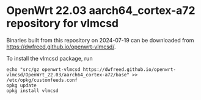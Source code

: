 OpenWrt 22.03 aarch64_cortex-a72 repository for vlmcsd
========

Binaries built from this repository on 2024-07-19 can be downloaded from <https://dwfreed.github.io/openwrt-vlmcsd/>.

To install the vlmcsd package, run

```
echo "src/gz openwrt-vlmcsd https://dwfreed.github.io/openwrt-vlmcsd/OpenWrt_22.03/aarch64_cortex-a72/base" >> /etc/opkg/customfeeds.conf
opkg update
opkg install vlmcsd
```
